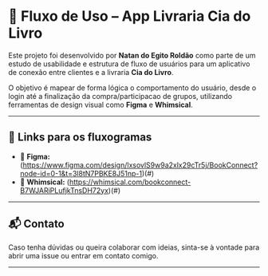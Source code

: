 # 📱 Fluxo de Uso – App Livraria Cia do Livro

Este projeto foi desenvolvido por **Natan do Egito Roldão** como parte de um estudo de usabilidade e estrutura de fluxo de usuários para um aplicativo de conexão entre clientes e a livraria **Cia do Livro**.

O objetivo é mapear de forma lógica o comportamento do usuário, desde o login até a finalização da compra/participacao de grupos, utilizando ferramentas de design visual como **Figma** e **Whimsical**.

---

## 🔗 Links para os fluxogramas

- 🔗 **Figma:** (https://www.figma.com/design/lxsovlS9w9a2xlx29cTr5j/BookConnect?node-id=0-1&t=3l8tN7PBKE8J51np-1)(#)
- 🔗 **Whimsical:** (https://whimsical.com/bookconnect-B7WJARiPLufjkTnsDH72yx)(#)

---

## 📬 Contato

Caso tenha dúvidas ou queira colaborar com ideias, sinta-se à vontade para abrir uma issue ou entrar em contato comigo.

---

